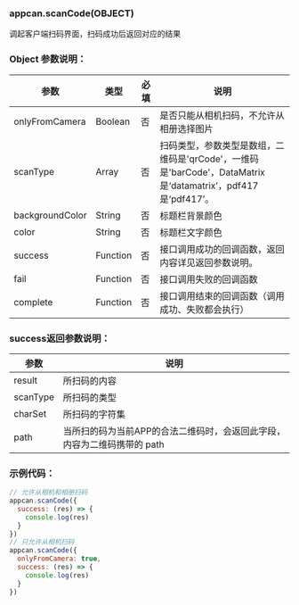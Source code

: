 ### appcan.scanCode(OBJECT)

调起客户端扫码界面，扫码成功后返回对应的结果

### Object 参数说明：

|参数	|类型|	必填|	说明|
|---|----|-----|----|
|onlyFromCamera|	Boolean|	否	|是否只能从相机扫码，不允许从相册选择图片|
|scanType|	Array|	否|	扫码类型，参数类型是数组，二维码是'qrCode'，一维码是'barCode'，DataMatrix是‘datamatrix’，pdf417是‘pdf417’。|
|backgroundColor|	String	|否|	标题栏背景颜色|
|color|	String	|否|	标题栏文字颜色|
|success|	Function|	否	|接口调用成功的回调函数，返回内容详见返回参数说明。|
|fail|	Function|	否	|接口调用失败的回调函数|
|complete|	Function|	否|	接口调用结束的回调函数（调用成功、失败都会执行）|

### success返回参数说明：


|参数	|说明|
|-----|----|
|result|	所扫码的内容|
|scanType	|所扫码的类型|
|charSet|	所扫码的字符集|
|path	|当所扫的码为当前APP的合法二维码时，会返回此字段，内容为二维码携带的 path|

### 示例代码：

```javascript
// 允许从相机和相册扫码
appcan.scanCode({
  success: (res) => {
    console.log(res)
  }
})
// 只允许从相机扫码
appcan.scanCode({
  onlyFromCamera: true,
  success: (res) => {
    console.log(res)
  }
})
```
